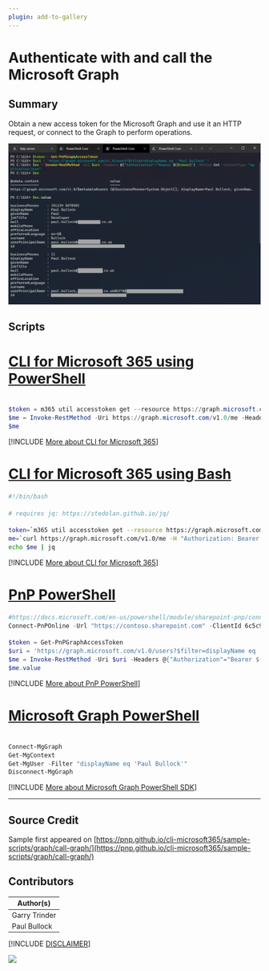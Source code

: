 ```yaml
---
plugin: add-to-gallery
---
```


# Authenticate with and call the Microsoft Graph

## Summary

Obtain a new access token for the Microsoft Graph and use it an HTTP request, or connect to the Graph to perform operations.

![Example Screenshot](assets/example.png)

## Scripts

# [CLI for Microsoft 365 using PowerShell](#tab/cli-m365-ps)

```powershell

$token = m365 util accesstoken get --resource https://graph.microsoft.com --new
$me = Invoke-RestMethod -Uri https://graph.microsoft.com/v1.0/me -Headers @{"Authorization"="Bearer $token"}
$me

```
[!INCLUDE [More about CLI for Microsoft 365](../../docfx/includes/MORE-CLIM365.md)]

# [CLI for Microsoft 365 using Bash](#tab/cli-m365-bash)
```bash
#!/bin/bash

# requires jq: https://stedolan.github.io/jq/

token=`m365 util accesstoken get --resource https://graph.microsoft.com --new`
me=`curl https://graph.microsoft.com/v1.0/me -H "Authorization: Bearer $token"`
echo $me | jq
```
[!INCLUDE [More about CLI for Microsoft 365](../../docfx/includes/MORE-CLIM365.md)]

# [PnP PowerShell](#tab/pnpps)

```powershell
#https://docs.microsoft.com/en-us/powershell/module/sharepoint-pnp/connect-pnponline?view=sharepoint-ps#example-7
Connect-PnPOnline -Url "https://contoso.sharepoint.com" -ClientId 6c5c98c7-e05a-4a0f-bcfa-0cfc65aa1f28 -Tenant 'contoso.onmicrosoft.com' -Thumbprint 34CFAA860E5FB8C44335A38A097C1E41EEA206AA

$token = Get-PnPGraphAccessToken
$uri = 'https://graph.microsoft.com/v1.0/users?$filter=displayName eq ''Paul Bullock'''
$me = Invoke-RestMethod -Uri $uri -Headers @{"Authorization"="Bearer $($token)"} -Method Get -ContentType "application/json"
$me.value
```
[!INCLUDE [More about PnP PowerShell](../../docfx/includes/MORE-PNPPS.md)]
# [Microsoft Graph PowerShell](#tab/graphps)

```powershell

Connect-MgGraph
Get-MgContext
Get-MgUser -Filter "displayName eq 'Paul Bullock'"
Disconnect-MgGraph

```
[!INCLUDE [More about Microsoft Graph PowerShell SDK](../../docfx/includes/MORE-GRAPHSDK.md)]
***

## Source Credit

Sample first appeared on  [https://pnp.github.io/cli-microsoft365/sample-scripts/graph/call-graph/](https://pnp.github.io/cli-microsoft365/sample-scripts/graph/call-graph/)

## Contributors

| Author(s) |
|-----------|
| Garry Trinder |
| Paul Bullock |

[!INCLUDE [DISCLAIMER](../../docfx/includes/DISCLAIMER.md)]

<img src="https://telemetry.sharepointpnp.com/script-samples/scripts/authenticate-graph" aria-hidden="true" />